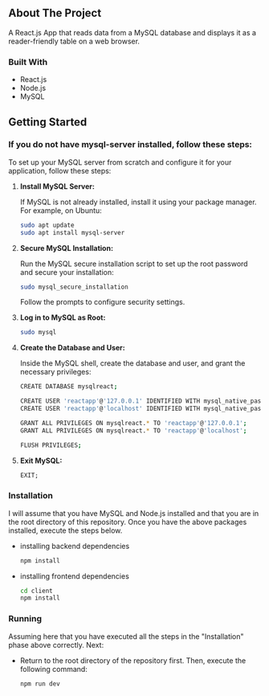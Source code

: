 <!-- ABOUT THE PROJECT -->
## About The Project

A React.js App that reads data from a MySQL database and displays it as a reader-friendly table on a web browser.


### Built With

* React.js
* Node.js
* MySQL


<!-- GETTING STARTED -->
## Getting Started


### If you do not have mysql-server installed, follow these steps:


To set up your MySQL server from scratch and configure it for your application, follow these steps:

1. **Install MySQL Server:**

   If MySQL is not already installed, install it using your package manager. For example, on Ubuntu:

   ```bash
   sudo apt update
   sudo apt install mysql-server
   ```

2. **Secure MySQL Installation:**

   Run the MySQL secure installation script to set up the root password and secure your installation:

   ```bash
   sudo mysql_secure_installation
   ```

   Follow the prompts to configure security settings.

3. **Log in to MySQL as Root:**

   ```bash
   sudo mysql
   ```

4. **Create the Database and User:**

   Inside the MySQL shell, create the database and user, and grant the necessary privileges:

   ```bash
   CREATE DATABASE mysqlreact;
   
   CREATE USER 'reactapp'@'127.0.0.1' IDENTIFIED WITH mysql_native_password BY '12345';
   CREATE USER 'reactapp'@'localhost' IDENTIFIED WITH mysql_native_password BY '12345';
   
   GRANT ALL PRIVILEGES ON mysqlreact.* TO 'reactapp'@'127.0.0.1';
   GRANT ALL PRIVILEGES ON mysqlreact.* TO 'reactapp'@'localhost';
   
   FLUSH PRIVILEGES;
   ```

5. **Exit MySQL:**

   ```sql
   EXIT;
   ```



### Installation
I will assume that you have MySQL and Node.js installed and that you are in the root directory of this repository.
Once you have the above packages installed, execute the steps below.

* installing backend dependencies
  ```sh
  npm install
  ```
* installing frontend dependencies
  ```sh
  cd client
  npm install
  ```



### Running
Assuming here that you have executed all the steps in the "Installation" phase above correctly. Next:

* Return to the root directory of the repository first. Then, execute the following command:
  ```sh
  npm run dev
  ```

